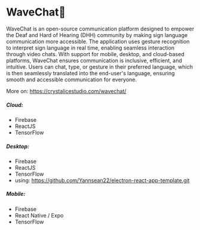# WaveChat👋

WaveChat is an open-source communication platform designed to empower the Deaf and Hard of Hearing (DHH) community by making sign language communication more accessible. The application uses gesture recognition to interpret sign language in real time, enabling seamless interaction through video chats. With support for mobile, desktop, and cloud-based platforms, WaveChat ensures communication is inclusive, efficient, and intuitive. Users can chat, type, or gesture in their preferred language, which is then seamlessly translated into the end-user's language, ensuring smooth and accessible communication for everyone.

More on: https://crystalicestudio.com/wavechat/

##### Cloud:
  * Firebase
  * ReactJS
  * TensorFlow
    
##### Desktop:
  * Firebase
  * ReactJS
  * TensorFlow
  * using: https://github.com/Yannsean22/electron-react-app-template.git
    
##### Mobile:
  * Firebase
  * React Native / Expo
  * TensorFlow
